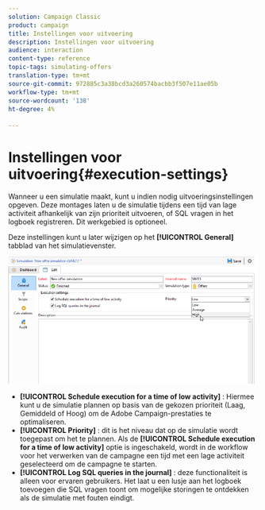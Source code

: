 ```yaml
---
solution: Campaign Classic
product: campaign
title: Instellingen voor uitvoering
description: Instellingen voor uitvoering
audience: interaction
content-type: reference
topic-tags: simulating-offers
translation-type: tm+mt
source-git-commit: 972885c3a38bcd3a260574bacbb3f507e11ae05b
workflow-type: tm+mt
source-wordcount: '138'
ht-degree: 4%

---
```



# Instellingen voor uitvoering{#execution-settings}

Wanneer u een simulatie maakt, kunt u indien nodig uitvoeringsinstellingen opgeven. Deze montages laten u de simulatie tijdens een tijd van lage activiteit afhankelijk van zijn prioriteit uitvoeren, of SQL vragen in het logboek registreren. Dit werkgebied is optioneel.

Deze instellingen kunt u later wijzigen op het **[!UICONTROL General]** tabblad van het simulatievenster.

![](assets/offer_simulation_008.png)

* **[!UICONTROL Schedule execution for a time of low activity]** : Hiermee kunt u de simulatie plannen op basis van de gekozen prioriteit (Laag, Gemiddeld of Hoog) om de Adobe Campaign-prestaties te optimaliseren.
* **[!UICONTROL Priority]** : dit is het niveau dat op de simulatie wordt toegepast om het te plannen. Als de **[!UICONTROL Schedule execution for a time of low activity]** optie is ingeschakeld, wordt in de workflow voor het verwerken van de campagne een tijd met een lage activiteit geselecteerd om de campagne te starten.
* **[!UICONTROL Log SQL queries in the journal]** : deze functionaliteit is alleen voor ervaren gebruikers. Het laat u een lusje aan het logboek toevoegen die SQL vragen toont om mogelijke storingen te ontdekken als de simulatie met fouten eindigt.

